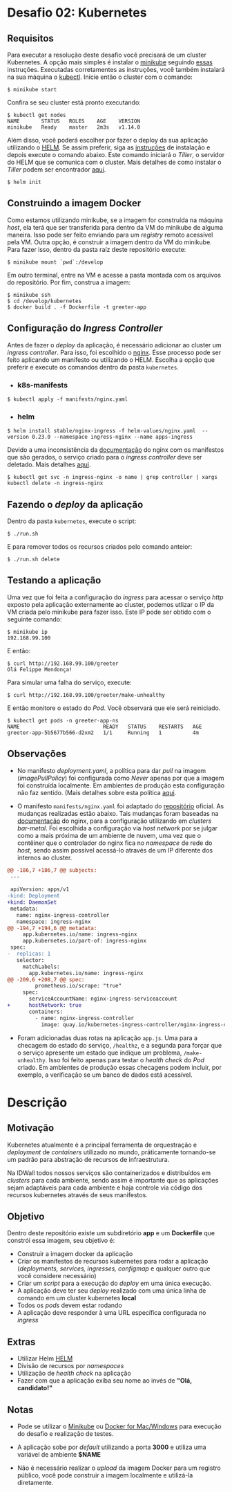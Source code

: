 # Desafio 02: Kubernetes

## Requisitos

Para executar a resolução deste desafio você precisará de um cluster Kubernetes. A opção mais simples é instalar o [minikube](https://github.com/kubernetes/minikube) seguindo [essas](https://kubernetes.io/docs/tasks/tools/install-minikube/) instruções. Executadas corretamentes as instruções, você também instalará na sua máquina o [kubectl](https://kubernetes.io/docs/reference/kubectl/overview/). Inicie então o cluster com o comando:

```shell
$ minikube start
```

Confira se seu cluster está pronto executando:

```shell
$ kubectl get nodes
NAME       STATUS   ROLES    AGE    VERSION
minikube   Ready    master   2m3s   v1.14.0
```

Além disso, você poderá escolher por fazer o deploy da sua aplicação utilizando o [HELM](https://helm.sh). Se assim preferir, siga as [instruções](https://helm.sh/docs/using_helm/#installing-the-helm-client) de instalação e depois execute o comando abaixo. Este comando iniciará o _Tiller_, o servidor do HELM que se comunica com o cluster. Mais detalhes de como instalar o _Tiller_ podem ser encontrador [aqui](https://helm.sh/docs/using_helm/#installing-tiller).

```shell
$ helm init
```

## Construindo a imagem Docker

Como estamos utilizando minikube, se a imagem for construída na máquina _host_, ela terá que ser transferida para dentro da VM do minikube de alguma maneira. Isso pode ser feito enviando para um _registry_ remoto acessível pela VM. Outra opção, é construir a imagem dentro da VM do minikube. Para fazer isso, dentro da pasta raíz deste repositório execute:

```shell
$ minikube mount `pwd`:/develop
```

Em outro terminal, entre na VM e acesse a pasta montada com os arquivos do repositório. Por fim, construa a imagem:

```shell
$ minikube ssh
$ cd /develop/kubernetes
$ docker build . -f Dockerfile -t greeter-app
```

## Configuração do _Ingress Controller_

Antes de fazer o _deploy_ da aplicação, é necessário adicionar ao cluster um _ingress controller_. Para isso, foi escolhido o [nginx](https://github.com/kubernetes/ingress-nginx). Esse processo pode ser feito aplicando um manifesto ou utilizando o HELM. Escolha a opção que preferir e execute os comandos dentro da pasta `kubernetes`.

* ### k8s-manifests

```shell
$ kubectl apply -f manifests/nginx.yaml
```

* ### helm

```shell
$ helm install stable/nginx-ingress -f helm-values/nginx.yaml  --version 0.23.0 --namespace ingress-nginx --name apps-ingress
```

Devido a uma inconsistência da [documentação](https://kubernetes.github.io/ingress-nginx/deploy/baremetal/#via-the-host-network) do nginx com os manifestos que são gerados, o serviço criado para o _ingress controller_ deve ser deletado. Mais detalhes [aqui](#observações).

```shell
$ kubectl get svc -n ingress-nginx -o name | grep controller | xargs kubectl delete -n ingress-nginx
```

## Fazendo o _deploy_ da aplicação

Dentro da pasta `kubernetes`, execute o script:

```shell
$ ./run.sh
```

E para remover todos os recursos criados pelo comando anteior:

```shell
$ ./run.sh delete
```

## Testando a aplicação

Uma vez que foi feita a configuração do _ingress_ para acessar o serviço _http_ exposto pela aplicação externamente ao cluster, podemos utlizar o IP da VM criada pelo minikube para fazer isso. Este IP pode ser obtido com o seguinte comando:

```shell
$ minikube ip
192.168.99.100
```

E então:

```shell
$ curl http://192.168.99.100/greeter
Olá Felippe Mendonça!
```

Para simular uma falha do serviço, execute:

```shell
$ curl http://192.168.99.100/greeter/make-unhealthy
```

E então monitore o estado do _Pod_. Você observará que ele será reiniciado. 

```shell
$ kubectl get pods -n greeter-app-ns
NAME                           READY   STATUS    RESTARTS   AGE
greeter-app-5b5677b566-d2xm2   1/1     Running   1          4m
```

## Observações

- No manifesto _deployment.yaml_, a política para dar _pull_ na imagem (_imagePullPolicy_) foi configurada como _Never_ apenas por que a imagem foi construída localmente. Em ambientes de produção esta configuração não faz sentido. (Mais detalhes sobre esta política [aqui](https://kubernetes.io/docs/concepts/configuration/overview/#container-images).

- O manifesto `manifests/nginx.yaml` foi adaptado do [repositório](https://github.com/kubernetes/ingress-nginx/blob/nginx-0.24.1/deploy/mandatory.yaml) oficial. As mudanças realizadas estão abaixo. Tais mudanças foram baseadas na [documentação](https://kubernetes.github.io/ingress-nginx/deploy/baremetal/#via-the-host-network) do nginx, para a configuração utilizando em _clusters bar-metal_. Foi escolhida a configuração via _host network_ por se julgar como a mais próxima de um ambiente de nuvem, uma vez que o contêiner que o controlador do nginx fica no _namespace_ de rede do _host_, sendo assim possível acessá-lo através de um IP diferente dos internos ao cluster.

```diff
@@ -186,7 +186,7 @@ subjects:
 ---
 
 apiVersion: apps/v1
-kind: Deployment
+kind: DaemonSet
 metadata:
   name: nginx-ingress-controller
   namespace: ingress-nginx
@@ -194,7 +194,6 @@ metadata:
     app.kubernetes.io/name: ingress-nginx
     app.kubernetes.io/part-of: ingress-nginx
 spec:
-  replicas: 1
   selector:
     matchLabels:
       app.kubernetes.io/name: ingress-nginx
@@ -209,6 +208,7 @@ spec:
         prometheus.io/scrape: "true"
     spec:
       serviceAccountName: nginx-ingress-serviceaccount
+      hostNetwork: true
       containers:
         - name: nginx-ingress-controller
           image: quay.io/kubernetes-ingress-controller/nginx-ingress-controller:0.24.1

```

- Foram adicionadas duas rotas na aplicação `app.js`. Uma para a checagem do estado do serviço, `/healthz`, e a segunda para forçar que o serviço apresente um estado que indique um problema, `/make-unhealthy`. Isso foi feito apenas para testar o _health check_ do _Pod_ criado. Em ambientes de produção essas checagens podem incluir, por exemplo, a verificação se um banco de dados está acessível.


# Descrição

## Motivação

Kubernetes atualmente é a principal ferramenta de orquestração e _deployment_ de _containers_ utilizado no mundo, práticamente tornando-se um padrão para abstração de recursos de infraestrutura. 

Na IDWall todos nossos serviços são containerizados e distribuídos em _clusters_ para cada ambiente, sendo assim é importante que as aplicações sejam adaptáveis para cada ambiente e haja controle via código dos recursos kubernetes através de seus manifestos. 

## Objetivo
Dentro deste repositório existe um subdiretório **app** e um **Dockerfile** que constrói essa imagem, seu objetivo é:

- Construir a imagem docker da aplicação
- Criar os manifestos de recursos kubernetes para rodar a aplicação (_deployments, services, ingresses, configmap_ e qualquer outro que você considere necessário)
- Criar um _script_ para a execução do _deploy_ em uma única execução.
- A aplicação deve ter seu _deploy_ realizado com uma única linha de comando em um cluster kubernetes **local**
- Todos os _pods_ devem estar rodando
- A aplicação deve responder à uma URL específica configurada no _ingress_


## Extras 
- Utilizar Helm [HELM](https://helm.sh)
- Divisão de recursos por _namespaces_
- Utilização de _health check_ na aplicação
- Fazer com que a aplicação exiba seu nome ao invés de **"Olá, candidato!"**

## Notas

* Pode se utilizar o [Minikube](https://github.com/kubernetes/minikube) ou [Docker for Mac/Windows](https://docs.docker.com/docker-for-mac/) para execução do desafio e realização de testes.

* A aplicação sobe por _default_ utilizando a porta **3000** e utiliza uma variável de ambiente **$NAME**

* Não é necessário realizar o _upload_ da imagem Docker para um registro público, você pode construir a imagem localmente e utilizá-la diretamente.